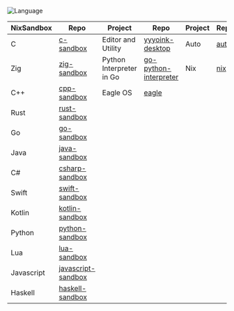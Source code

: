 ![Language](https://github-readme-stats.vercel.app/api/top-langs/?username=permalik&size_weight=0.5&count_weight=0.5&theme=apprentice&card_width=650&langs_count=20&custom_title=Languages&layout=compact)

| NixSandbox | Repo                                                                 | Project                  | Repo                                                                       | Project   | Repo                                                 |
|------------|----------------------------------------------------------------------|--------------------------|----------------------------------------------------------------------------|-----------|------------------------------------------------------|
| C          | [c-sandbox](https://github.com/permalik/c-sandbox)                   | Editor and Utility       | [yyyoink-desktop](https://github.com/sunsplitstudio/yyyoink-desktop)      | Auto      | [auto](https://github.com/permalik/auto)             |
| Zig        | [zig-sandbox](https://github.com/permalik/zig-sandbox)               | Python Interpreter in Go | [go-python-interpreter](https://github.com/permalik/go-python-interpreter) | Nix       | [nix](https://github.com/permalik/nix)               |
| C++        | [cpp-sandbox](https://github.com/permalik/cpp-sandbox)               | Eagle OS                 | [eagle](https://github.com/permalik/eagle)                                 |           |                                                      |
| Rust       | [rust-sandbox](https://github.com/permalik/rust-sandbox)             |                          |                                                                            |           |                                                      |
| Go         | [go-sandbox](https://github.com/permalik/go-sandbox)                 |                          |                                                                            |           |                                                      |
| Java       | [java-sandbox](https://github.com/permalik/java-sandbox)             |                          |                                                                            |           |                                                      |
| C#         | [csharp-sandbox](https://github.com/permalik/csharp-sandbox)         |                          |                                                                            |           |                                                      |
| Swift      | [swift-sandbox](https://github.com/permalik/swift-sandbox)           |                          |                                                                            |           |                                                      |
| Kotlin     | [kotlin-sandbox](https://github.com/permalik/kotlin-sandbox)         |                          |                                                                            |           |                                                      |
| Python     | [python-sandbox](https://github.com/permalik/python-sandbox)         |                          |                                                                            |           |                                                      |
| Lua        | [lua-sandbox](https://github.com/permalik/lua-sandbox)               |                          |                                                                            |           |                                                      |
| Javascript | [javascript-sandbox](https://github.com/permalik/javascript-sandbox) |                          |                                                                            |           |                                                      |
| Haskell    | [haskell-sandbox](https://github.com/permalik/haskell-sandbox)       |                          |                                                                            |           |                                                      |

<!--
![Language](https://github-readme-stats.vercel.app/api/top-langs/?username=permalik&size_weight=0.5&count_weight=0.5&theme=apprentice&langs_count=20&custom_title=Languages&layout=compact)
-->

<!--
**permalik/permalik** is a ✨ _special_ ✨ repository because its `README.md` (this file) appears on your GitHub profile.

Here are some ideas to get you started:

- 🔭 I’m currently working on ...
- 🌱 I’m currently learning ...
- 👯 I’m looking to collaborate on ...
- 🤔 I’m looking for help with ...
- 💬 Ask me about ...
- 📫 How to reach me: ...
- 😄 Pronouns: ...
- ⚡ Fun fact: ...
-->
